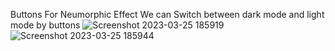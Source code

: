 Buttons For Neumorphic Effect
We can Switch between dark mode and light mode by buttons
![Screenshot 2023-03-25 185919](https://user-images.githubusercontent.com/84502026/227720364-68aa0de1-0ed9-4221-b51d-a56066749fe2.jpg)
![Screenshot 2023-03-25 185944](https://user-images.githubusercontent.com/84502026/227720366-e3b38271-ed7d-4277-b453-68da2fe79079.jpg)
